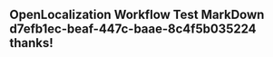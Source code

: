 <properties
ms.topic="hero-topic"
ms.test1="hero-topic"
ms.test2="test"/>

## OpenLocalization Workflow Test MarkDown d7efb1ec-beaf-447c-baae-8c4f5b035224 thanks!
